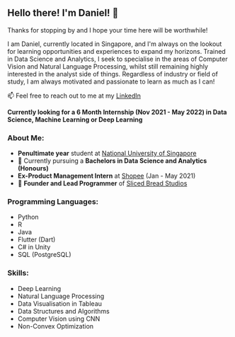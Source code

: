 ## Hello there! I'm Daniel! 👋

Thanks for stopping by and I hope your time here will be worthwhile!

I am Daniel, currently located in Singapore, and I'm always on the lookout for learning opportunities and experiences to expand my horizons. Trained in Data Science and Analytics, I seek to specialise in the areas of Computer Vision and Natural Language Processing, whilst still remaining highly interested in the analyst side of things. Regardless of industry or field of study, I am always motivated and passionate to learn as much as I can!

📫 Feel free to reach out to me at my [LinkedIn](https://www.linkedin.com/in/daniel-seah/)

**Currently looking for a 6 Month Internship (Nov 2021 - May 2022) in Data Science, Machine Learning or Deep Learning**

### About Me:
- **Penultimate year** student at [National University of Singapore](https://www.nus.edu.sg/)
- 🌱 Currently pursuing a **Bachelors in Data Science and Analytics (Honours)**
- **Ex-Product Management Intern** at [Shopee](https://sg.linkedin.com/company/shopee) (Jan - May 2021)
- 🔭 **Founder and Lead Programmer** of [Sliced Bread Studios](https://play.google.com/store/apps/developer?id=Sliced+Bread+Studios)

### Programming Languages:
- Python
- R
- Java
- Flutter (Dart)
- C# in Unity
- SQL (PostgreSQL)

### Skills:
- Deep Learning
- Natural Language Processing
- Data Visualisation in Tableau
- Data Structures and Algorithms
- Computer Vision using CNN
- Non-Convex Optimization

<!--
**DanielSjtea/DanielSjtea** is a ✨ _special_ ✨ repository because its `README.md` (this file) appears on your GitHub profile.

Here are some ideas to get you started:

- 🔭 I’m currently working on ...
- 🌱 I’m currently learning ...
- 👯 I’m looking to collaborate on ...
- 🤔 I’m looking for help with ...
- 💬 Ask me about ...
- 📫 How to reach me: ...
- 😄 Pronouns: ...
- ⚡ Fun fact: ...

![Daniel's GitHub Stats](https://github-readme-stats.vercel.app/api?username=danielsjtea&show_icons=true&theme=dracula)
https://github.com/anuraghazra/github-readme-stats
-->
